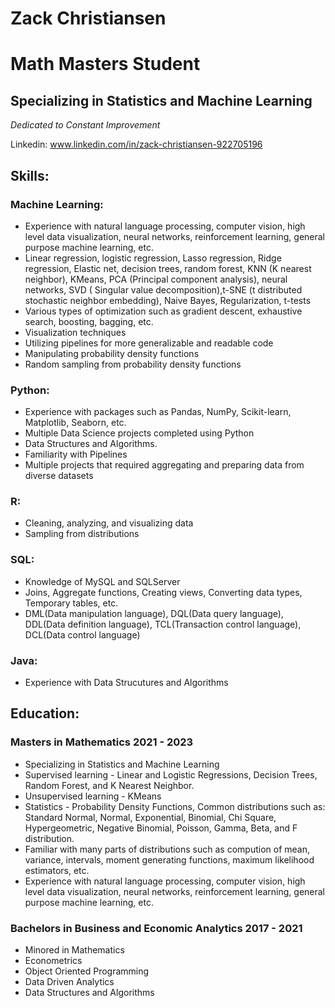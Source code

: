 # Zack Christiansen
# Math Masters Student
## Specializing in Statistics and Machine Learning
_Dedicated to Constant Improvement_

Linkedin: www.linkedin.com/in/zack-christiansen-922705196


## Skills:

### Machine Learning:
- Experience with natural language processing, computer vision, high level data visualization, neural networks, reinforcement learning, general purpose machine learning, etc.
- Linear regression, logistic regression, Lasso regression, Ridge regression, Elastic net, decision trees, random forest, KNN (K nearest neighbor), KMeans, PCA (Principal component analysis), neural networks, SVD ( Singular value decomposition),t-SNE (t distributed stochastic neighbor embedding), Naive Bayes, Regularization, t-tests
- Various types of optimization such as gradient descent, exhaustive search, boosting, bagging, etc.
- Visualization techniques
- Utilizing pipelines for more generalizable and readable code
- Manipulating probability density functions
- Random sampling from probability density functions

### Python:
- Experience with packages such as Pandas, NumPy, Scikit-learn, Matplotlib, Seaborn, etc.
- Multiple Data Science projects completed using Python
- Data Structures and Algorithms.
- Familiarity with Pipelines
- Multiple projects that required aggregating and preparing data from diverse datasets

### R:
- Cleaning, analyzing, and visualizing data
- Sampling from distributions

### SQL:
- Knowledge of MySQL and SQLServer
- Joins, Aggregate functions, Creating views, Converting data types, Temporary tables, etc.
- DML(Data manipulation language), DQL(Data query language), DDL(Data definition language), TCL(Transaction control language), DCL(Data control language)

### Java: 
- Experience with Data Strucutures and Algorithms

## Education:

### Masters in Mathematics  2021 - 2023
- Specializing in Statistics and Machine Learning
- Supervised learning - Linear and Logistic Regressions, Decision Trees, Random Forest, and K Nearest Neighbor.
- Unsupervised learning - KMeans
- Statistics - Probability Density Functions, Common distributions such as: Standard Normal, Normal, Exponential, Binomial, Chi Square, Hypergeometric, Negative Binomial, Poisson, Gamma, Beta, and F distribution. 
- Familiar with many parts of distributions such as compution of mean, variance, intervals, moment generating functions, maximum likelihood estimators, etc.
- Experience with natural language processing, computer vision, high level data visualization, neural networks, reinforcement learning, general purpose machine learning, etc.


### Bachelors in Business and Economic Analytics  2017 - 2021
- Minored in Mathematics
- Econometrics
- Object Oriented Programming
- Data Driven Analytics
- Data Structures and Algorithms
